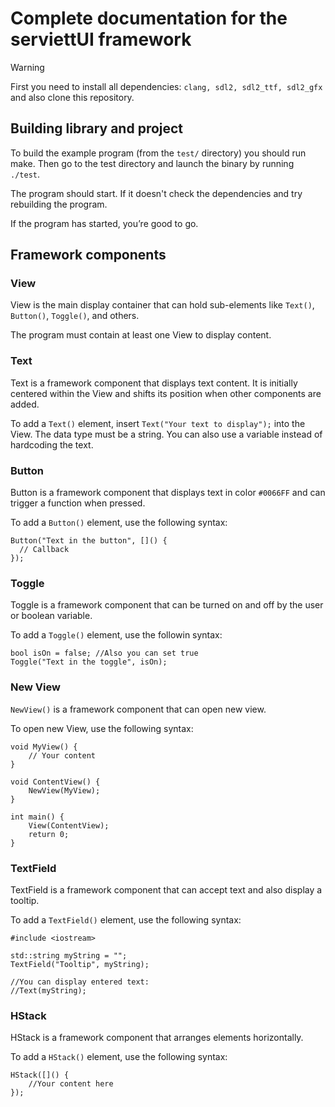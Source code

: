 # Complete documentation for the serviettUI framework

> [!WARNING]
> First you need to install all dependencies: `clang, sdl2, sdl2_ttf, sdl2_gfx` and also clone this repository.

## Building library and project

To build the example program (from the `test/` directory) you should run make. Then go to the test directory and launch the binary by running `./test`.

The program should start. If it doesn't check the dependencies and try rebuilding the program.

If the program has started, you’re good to go.

## Framework components

### View

View is the main display container that can hold sub-elements like `Text()`, `Button()`, `Toggle()`, and others.

The program must contain at least one View to display content.

### Text

Text is a framework component that displays text content. It is initially centered within the View and shifts its position when other components are added.

To add a `Text()` element, insert `Text("Your text to display");` into the View. The data type must be a string. You can also use a variable instead of hardcoding the text.

### Button

Button is a framework component that displays text in color `#0066FF` and can trigger a function when pressed.

To add a `Button()` element, use the following syntax:

```
Button("Text in the button", []() {
  // Callback
});
```

### Toggle

Toggle is a framework component that can be turned on and off by the user or boolean variable. 

To add a `Toggle()` element, use the followin syntax:

```
bool isOn = false; //Also you can set true
Toggle("Text in the toggle", isOn);
```

### New View

`NewView()` is a framework component that can open new view.

To open new View, use the following syntax:

```
void MyView() {
    // Your content
}

void ContentView() {
    NewView(MyView);
}

int main() {
    View(ContentView);
    return 0;
}
```

### TextField

TextField is a framework component that can accept text and also display a tooltip.

To add a `TextField()` element, use the following syntax:

```
#include <iostream>

std::string myString = "";
TextField("Tooltip", myString);

//You can display entered text:
//Text(myString);
```

### HStack

HStack is a framework component that arranges elements horizontally.

To add a `HStack()` element, use the following syntax:

```
HStack([]() {
    //Your content here
});
```